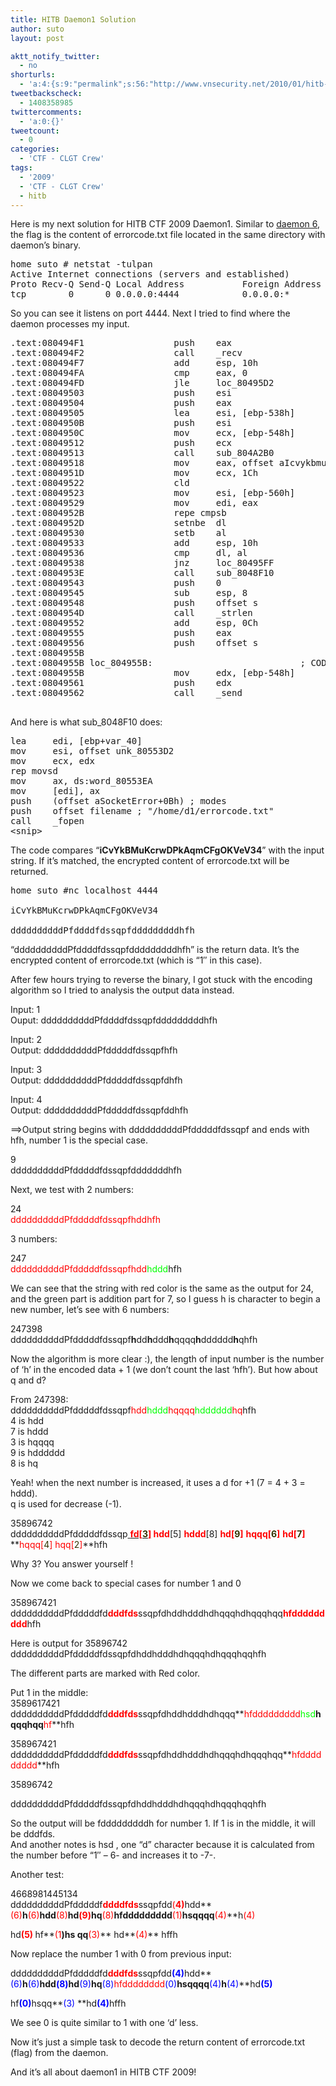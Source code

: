 ```yaml
---
title: HITB Daemon1 Solution
author: suto
layout: post

aktt_notify_twitter:
  - no
shorturls:
  - 'a:4:{s:9:"permalink";s:56:"http://www.vnsecurity.net/2010/01/hitb-daemon1-solution/";s:7:"tinyurl";s:26:"http://tinyurl.com/yahnmyk";s:4:"isgd";s:18:"http://is.gd/aOufL";s:5:"bitly";s:0:"";}'
tweetbackscheck:
  - 1408358985
twittercomments:
  - 'a:0:{}'
tweetcount:
  - 0
categories:
  - 'CTF - CLGT Crew'
tags:
  - '2009'
  - 'CTF - CLGT Crew'
  - hitb
---
```

Here is my next solution for HITB CTF 2009 Daemon1. Similar to [daemon 6][1], the flag is the content of errorcode.txt file located in the same directory with daemon&#8217;s binary.

<pre class="brush: bash; gutter: false; title: ; notranslate" title="">home suto # netstat -tulpan
Active Internet connections (servers and established)
Proto Recv-Q Send-Q Local Address           Foreign Address         State       PID/Program name
tcp        0      0 0.0.0.0:4444            0.0.0.0:*               LISTEN   6174/daemon1
</pre>

So you can see it listens on port 4444. Next I tried to find where the daemon processes my input.

<pre class="brush: python; highlight: [13,24]; title: ; notranslate" title="">.text:080494F1                 push    eax
.text:080494F2                 call    _recv
.text:080494F7                 add     esp, 10h
.text:080494FA                 cmp     eax, 0
.text:080494FD                 jle     loc_80495D2
.text:08049503                 push    esi
.text:08049504                 push    eax
.text:08049505                 lea     esi, [ebp-538h]
.text:0804950B                 push    esi
.text:0804950C                 mov     ecx, [ebp-548h]
.text:08049512                 push    ecx
.text:08049513                 call    sub_804A2B0
.text:08049518                 mov     eax, offset aIcvykbmukcrwdp ; &quot;iCvYkBMuKcrwDPkAqmCFgOKVeV34&quot;
.text:0804951D                 mov     ecx, 1Ch
.text:08049522                 cld
.text:08049523                 mov     esi, [ebp-560h]
.text:08049529                 mov     edi, eax
.text:0804952B                 repe cmpsb
.text:0804952D                 setnbe  dl
.text:08049530                 setb    al
.text:08049533                 add     esp, 10h
.text:08049536                 cmp     dl, al
.text:08049538                 jnz     loc_80495FF
.text:0804953E                 call    sub_8048F10
.text:08049543                 push    0
.text:08049545                 sub     esp, 8
.text:08049548                 push    offset s
.text:0804954D                 call    _strlen
.text:08049552                 add     esp, 0Ch
.text:08049555                 push    eax
.text:08049556                 push    offset s
.text:0804955B
.text:0804955B loc_804955B:                            ; CODE XREF: .text:08049608j
.text:0804955B                 mov     edx, [ebp-548h]
.text:08049561                 push    edx
.text:08049562                 call    _send

</pre>

And here is what sub_8048F10 does:

<pre class="brush: python; title: ; notranslate" title="">lea     edi, [ebp+var_40]
mov     esi, offset unk_80553D2
mov     ecx, edx
rep movsd
mov     ax, ds:word_80553EA
mov     [edi], ax
push    (offset aSocketError+0Bh) ; modes
push    offset filename ; &quot;/home/d1/errorcode.txt&quot;
call    _fopen
&lt;snip&gt;
</pre>

The code compares &#8220;**iCvYkBMuKcrwDPkAqmCFgOKVeV34**&#8221; with the input string. If it&#8217;s matched, the encrypted content of errorcode.txt will be returned.

<pre class="brush: bash; gutter: false; title: ; notranslate" title="">home suto #nc localhost 4444

iCvYkBMuKcrwDPkAqmCFgOKVeV34

ddddddddddPfddddfdssqpfdddddddddhfh
</pre>

&#8220;ddddddddddPfddddfdssqpfdddddddddhfh&#8221; is the return data. It&#8217;s the encrypted content of errorcode.txt (which is &#8220;1&#8243; in this case).

After few hours trying to reverse the binary, I got stuck with the encoding algorithm so I tried to analysis the output data instead.

Input: 1  
Ouput: ddddddddddPfddddfdssqpfdddddddddhfh

Input: 2  
Output: ddddddddddPfdddddfdssqpfhfh

Input: 3  
Output: ddddddddddPfdddddfdssqpfdhfh

Input: 4  
Output: ddddddddddPfdddddfdssqpfddhfh

==>Output string begins with ddddddddddPfdddddfdssqpf and ends with hfh, number 1 is the special case.

9  
ddddddddddPfdddddfdssqpfdddddddhfh

Next, we test with 2 numbers:

24  
<span style="color: #ff0000">ddddddddddPfdddddfdssqpfhddhfh</span>

3 numbers:

247  
<span style="color: #ff0000">ddddddddddPfdddddfdssqpfhdd</span><span style="color: #00FF00">hddd</span>hfh

We can see that the string with red color is the same as the output for 24, and the green part is addition part for 7, so I guess h is character to begin a new number, let&#8217;s see with 6 numbers:

247398  
ddddddddddPfdddddfdssqpf**h**dd**h**ddd**h**qqqq**h**dddddd**h**qhfh

Now the algorithm is more clear :), the length of input number is the number of &#8216;h&#8217; in the encoded data + 1 (we don&#8217;t count the last &#8216;hfh&#8217;). But how about q and d?

From 247398:  
ddddddddddPfdddddfdssqpf<span style="color: #ff0000">hdd</span><span style="color: #00ff00">hddd</span><span style="color: #ff0000">hqqqq</span><span style="color: #00ff00">hdddddd</span><span style="color: #ff0000">hq</span>hfh  
4 is hdd  
7 is hddd  
3 is hqqqq  
9 is hdddddd  
8 is hq

Yeah! when the next number is increased, it uses a d for +1 (7 = 4 + 3 = hddd).  
q is used for decrease (-1).

35896742  
ddddddddddPfdddddfdssqp<span style="text-decoration: underline"> <span style="color: #ff0000"><strong>fd[<span style="color: #333300">3</span>]</strong></span></span><span style="color: #ff0000"><strong> </strong></span> **<span style="color: #ff0000">hdd</span>**[5] <span style="color: #ff0000"><strong>hddd</strong></span>[8] **<span style="color: #ff0000">hd[<span style="color: #333300">9</span>]</span>** **<span style="color: #ff0000">hqqq[<span style="color: #333300">6</span>]</span>** **<span style="color: #ff0000">hd[<span style="color: #333300">7</span>]</span>** **<span style="color: #ff0000">hqqq[<span style="color: #333300">4</span>]</span><span style="color: #ff0000"> hqq[<span style="color: #333300">2</span>]</span>**hfh

Why 3? You answer yourself !

Now we come back to special cases for number 1 and 0

358967421  
ddddddddddPfdddddfd<span style="color: #ff0000"><strong>d</strong><strong>ddfds</strong></span>ssqpfdhddhdddhdhqqqhdhqqqhqq<span style="color: #ff0000"><strong>h</strong><strong>fddddddddd</strong></span>hfh

Here is output for 35896742  
ddddddddddPfdddddfdssqpfdhddhdddhdhqqqhdhqqqhqqhfh

The different parts are marked with Red color.

Put 1 in the middle:  
3589617421  
ddddddddddPfdddddfd<span style="color: #ff0000"><strong>d</strong><strong>ddfds</strong></span>ssqpfdhddhdddhdhqqq**<span style="color: #ff0000">hfddddddddd</span><span style="color: #00ff00">hsd</span>**hqqqhqq**<span style="color: #ff0000">hf</span>**hfh

358967421  
ddddddddddPfdddddfd<span style="color: #ff0000"><strong>dddfds</strong></span>ssqpfdhddhdddhdhqqqhdhqqqhqq**<span style="color: #ff0000">hfddddddddd</span>**hfh

35896742

ddddddddddPfdddddfdssqpfdhddhdddhdhqqqhdhqqqhqqhfh

So the output will be fdddddddddh for number 1. If 1 is in the middle, it will be dddfds.  
And another notes is hsd , one &#8220;d&#8221; character because it is calculated from the number before &#8220;1&#8243; &#8211; 6- and increases it to -7-.

Another test:

4668981445134  
ddddddddddPfdddddf<span style="color: #ff0000"><strong>d</strong><strong>dddfds</strong></span>ssqpfdd<span style="color: #ff0000">(<strong>4)</strong></span>hdd**<span style="color: #ff0000">(6)</span>**h**<span style="color: #ff0000">(6)</span>**hdd**<span style="color: #ff0000">(8)</span>**hd<span style="color: #ff0000"><strong>(9)</strong></span>hq**<span style="color: #ff0000">(8)</span>**hfddddddddd**<span style="color: #ff0000">(1)</span>**hsqqqq**<span style="color: #ff0000">(4)</span>**h<span style="color: #ff0000">(4)</span>

hd<span style="color: #ff0000"><strong>(5) </strong></span>hf**<span style="color: #ff0000">(1</span>**)hs qq**<span style="color: #ff0000">(3)</span>** hd**<span style="color:#ff0000">(4)</span>** hffh

Now replace the number 1 with 0 from previous input:

ddddddddddPfdddddfd<span style="color: #ff0000"><strong>dddfds</strong></span>ssqpfdd<span style="color: #0000ff"><strong>(4)</strong></span>hdd**<span style="color: #0000ff">(6)</span>**h**<span style="color: #0000ff">(6)</span>**hdd<span style="color: #0000ff"><strong>(8)</strong></span>hd**<span style="color: #0000ff">(9)</span>**hq**<span style="color: #0000ff">(8)</span><span style="color: #ff0000">hfdddddddd</span><span style="color: #0000ff">(0)</span>**hsqqqq**<span style="color: #0000ff">(4)</span>**h**<span style="color: #0000ff">(4)</span>**hd<span style="color: #0000ff"><strong>(5)</strong></span>

hf<span style="color: #0000ff"><strong>(0)</strong></span>hsqq**<span style="color: #0000ff">(3) </span>**hd<span style="color: #0000ff"><strong>(4)</strong></span>hffh

We see 0 is quite similar to 1 with one &#8216;d&#8217; less.

Now it&#8217;s just a simple task to decode the return content of errorcode.txt (flag) from the daemon.

And it&#8217;s all about daemon1 in HITB CTF 2009!

 [1]: http://www.vnsecurity.net/2009/12/hitb-2009-daemon6-write-up/